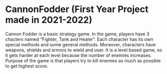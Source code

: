 # CannonFodder (First Year Project made in 2021-2022)
Cannon Fodder is a basic strategy game. In the game, players have 3 chacters named “Fighter, Tank and Healer”. Each character has its own special methods and some general methods. Moreover, characters have weapons, shields and armors to wield and user. It is a level based game, so it gets harder at each level because the number of enemies increases. Purpose of the game is that players try to kill enemies as much as possible to get highest score.
